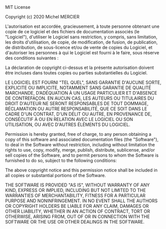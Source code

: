 MIT License 

Copyright (c) 2020 Michel MERCIER

L'autorisation est accordée, gracieusement, à toute personne obtenant une copie de ce logiciel et des fichiers de documentation associés (le "Logiciel"), d'utiliser le Logiciel sans restriction,  y compris, sans limitation, les droits d'utilisation, de copie, de modification, de fusion, de publication, de distribution, de sous-licence et/ou de vente de copies du Logiciel, et d'autoriser les personnes à qui le Logiciel est fourni à le faire, sous réserve des conditions suivantes :

La déclaration de copyright ci-dessus et la présente autorisation doivent être incluses dans toutes copies ou parties substantielles du Logiciel.

LE LOGICIEL EST FOURNI "TEL QUEL", SANS GARANTIE D'AUCUNE SORTE, EXPLICITE OU IMPLICITE, NOTAMMENT SANS GARANTIE DE QUALITÉ MARCHANDE, D’ADÉQUATION À UN USAGE PARTICULIER ET D'ABSENCE DE CONTREFAÇON. EN AUCUN CAS, LES AUTEURS OU TITULAIRES DU DROIT D'AUTEUR NE SERONT RESPONSABLES DE TOUT DOMMAGE, RÉCLAMATION OU AUTRE RESPONSABILITÉ, QUE CE SOIT DANS LE CADRE D'UN CONTRAT, D'UN DÉLIT OU AUTRE, EN PROVENANCE DE, CONSÉCUTIF À OU EN RELATION AVEC LE LOGICIEL OU SON UTILISATION, OU AVEC D'AUTRES ÉLÉMENTS DU LOGICIEL.

Permission is hereby granted, free of charge, to any person obtaining a copy of this software and associated documentation files (the "Software"), to deal in the Software without restriction, including without limitation the rights to use, copy, modify, merge, publish, distribute, sublicense, and/or sell copies of the Software, and to permit persons to whom the Software is furnished to do so, subject to the following conditions:

The above copyright notice and this permission notice shall be included in all copies or substantial portions of the Software.

THE SOFTWARE IS PROVIDED "AS IS", WITHOUT WARRANTY OF ANY KIND, EXPRESS OR IMPLIED, INCLUDING BUT NOT LIMITED TO THE WARRANTIES OF MERCHANTABILITY, FITNESS FOR A PARTICULAR PURPOSE AND NONINFRINGEMENT. IN NO EVENT SHALL THE AUTHORS OR COPYRIGHT HOLDERS BE LIABLE FOR ANY CLAIM, DAMAGES OR OTHER LIABILITY, WHETHER IN AN ACTION OF CONTRACT, TORT OR OTHERWISE, ARISING FROM, OUT OF OR IN CONNECTION WITH THE SOFTWARE OR THE USE OR OTHER DEALINGS IN THE SOFTWARE. 
